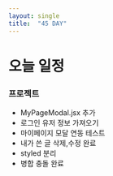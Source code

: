 ```yaml
---
layout: single
title:  "45 DAY"
---
```



# 오늘 일정
### 프로젝트
- MyPageModal.jsx 추가
- 로그인 유저 정보 가져오기
- 마이페이지 모달 연동 테스트
- 내가 쓴 글 삭제,수정 완료
- styled 분리
- 병합 충돌 완료




